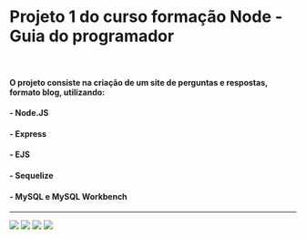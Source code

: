# Projeto 1 do curso formação Node - Guia do programador
<br>

#### O projeto consiste na criação de um site de perguntas e respostas, formato blog, utilizando:
#### - Node.JS
#### - Express
#### - EJS
#### - Sequelize
#### - MySQL e MySQL Workbench
<hr>

![](https://img.shields.io/badge/Node.js-43853D?style=for-the-badge&logo=node.js&logoColor=white)
![](https://img.shields.io/badge/Express.js-404D59?style=for-the-badge)
![](https://img.shields.io/badge/sequelize-323330?style=for-the-badge&logo=sequelize&logoColor=blue)
![](https://img.shields.io/badge/MySQL-005C84?style=for-the-badge&logo=mysql&logoColor=white)

